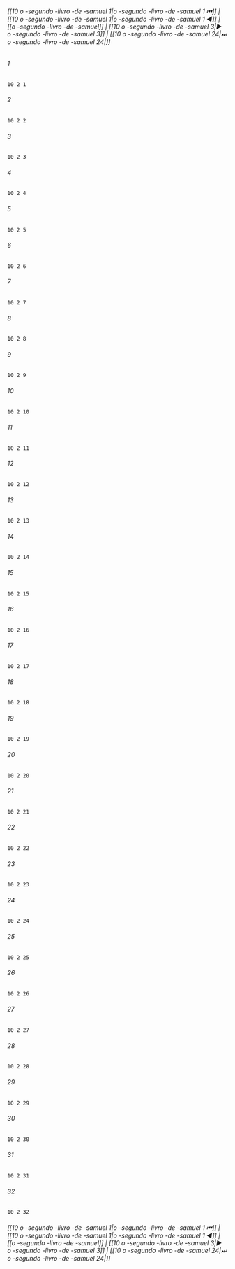 
###### [[10 o -segundo -livro -de -samuel 1|o -segundo -livro -de -samuel 1 ⏮]] | [[10 o -segundo -livro -de -samuel 1|o -segundo -livro -de -samuel 1 ◀]] | [[o -segundo -livro -de -samuel]] | [[10 o -segundo -livro -de -samuel 3|▶ o -segundo -livro -de -samuel 3]] | [[10 o -segundo -livro -de -samuel 24|⏭ o -segundo -livro -de -samuel 24|]]

###### 1
``` verse
10 2 1 
```
###### 2
``` verse
10 2 2 
```
###### 3
``` verse
10 2 3 
```
###### 4
``` verse
10 2 4 
```
###### 5
``` verse
10 2 5 
```
###### 6
``` verse
10 2 6 
```
###### 7
``` verse
10 2 7 
```
###### 8
``` verse
10 2 8 
```
###### 9
``` verse
10 2 9 
```
###### 10
``` verse
10 2 10 
```
###### 11
``` verse
10 2 11 
```
###### 12
``` verse
10 2 12 
```
###### 13
``` verse
10 2 13 
```
###### 14
``` verse
10 2 14 
```
###### 15
``` verse
10 2 15 
```
###### 16
``` verse
10 2 16 
```
###### 17
``` verse
10 2 17 
```
###### 18
``` verse
10 2 18 
```
###### 19
``` verse
10 2 19 
```
###### 20
``` verse
10 2 20 
```
###### 21
``` verse
10 2 21 
```
###### 22
``` verse
10 2 22 
```
###### 23
``` verse
10 2 23 
```
###### 24
``` verse
10 2 24 
```
###### 25
``` verse
10 2 25 
```
###### 26
``` verse
10 2 26 
```
###### 27
``` verse
10 2 27 
```
###### 28
``` verse
10 2 28 
```
###### 29
``` verse
10 2 29 
```
###### 30
``` verse
10 2 30 
```
###### 31
``` verse
10 2 31 
```
###### 32
``` verse
10 2 32 
```

###### [[10 o -segundo -livro -de -samuel 1|o -segundo -livro -de -samuel 1 ⏮]] | [[10 o -segundo -livro -de -samuel 1|o -segundo -livro -de -samuel 1 ◀]] | [[o -segundo -livro -de -samuel]] | [[10 o -segundo -livro -de -samuel 3|▶ o -segundo -livro -de -samuel 3]] | [[10 o -segundo -livro -de -samuel 24|⏭ o -segundo -livro -de -samuel 24|]]

